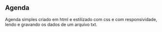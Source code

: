 ## Agenda

Agenda simples criado em html e estilizado com css
e com responsividade, lendo e gravando os dados de um arquivo txt.






